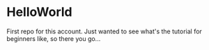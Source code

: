 # HelloWorld
First repo for this account. Just wanted to see what's the tutorial for beginners like, so there you go...
